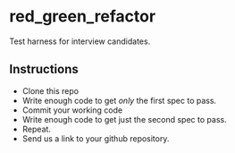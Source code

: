 # red_green_refactor
Test harness for interview candidates.

## Instructions

* Clone this repo
* Write enough code to get *only* the first spec to pass.
* Commit your working code
* Write  enough code to get just the second spec to pass.
* Repeat.
* Send us a link to your github repository.

